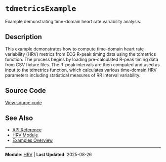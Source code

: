 # `tdmetricsExample`

Example demonstrating time-domain heart rate variability analysis.

## Description

This example demonstrates how to compute time-domain heart rate variability (HRV) metrics from ECG R-peak timing data using the tdmetrics function. The process begins by loading pre-calculated R-peak timing data from CSV fixture files. The R-peak intervals are then computed and used as input to the tdmetrics function, which calculates various time-domain HRV parameters including statistical measures of RR interval variability.

## Source Code

[View source code](https://github.com/BSICoS/biosigmat/tree/main/examples/hrv/tdmetricsExample.m)

## See Also

- [API Reference](../index.md)
- [HRV Module](../api/hrv/index.md)
- [Examples Overview](index.md)

---

**Module**: [HRV](../api/hrv/index.md) | **Last Updated**: 2025-08-26
